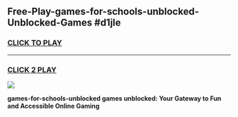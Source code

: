 
## Free-Play-games-for-schools-unblocked-Unblocked-Games #d1jle
<h3>
<a href="https://news.freeplayer.one?title=games-for-schools-unblocked&ref=8M">CLICK TO PLAY</a></h3>
<hr>

<h3>
<a href="https://news.freeplayer.one?title=games-for-schools-unblocked&ref=8M">CLICK 2 PLAY</a>
  
</h3>

<a href="https://news.freeplayer.one?title=games-for-schools-unblocked&ref=8M"><img src="https://clearcache.store/games.png"></a>


**games-for-schools-unblocked games unblocked: Your Gateway to Fun and Accessible Online Gaming**
